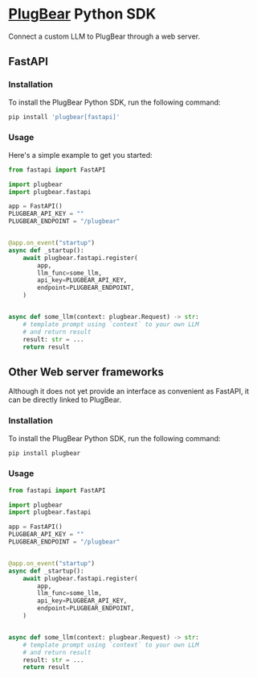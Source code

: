 # [PlugBear](https://plugbear.io/) Python SDK

Connect a custom LLM to PlugBear through a web server.

## FastAPI

### Installation

To install the PlugBear Python SDK, run the following command:

```bash
pip install 'plugbear[fastapi]'
```

### Usage

Here's a simple example to get you started:

```python
from fastapi import FastAPI

import plugbear
import plugbear.fastapi

app = FastAPI()
PLUGBEAR_API_KEY = ""
PLUGBEAR_ENDPOINT = "/plugbear"


@app.on_event("startup")
async def _startup():
    await plugbear.fastapi.register(
        app,
        llm_func=some_llm,
        api_key=PLUGBEAR_API_KEY,
        endpoint=PLUGBEAR_ENDPOINT,
    )


async def some_llm(context: plugbear.Request) -> str:
    # template prompt using `context` to your own LLM
    # and return result
    result: str = ...
    return result
```

## Other Web server frameworks

Although it does not yet provide an interface as convenient as FastAPI, it can be directly linked to PlugBear.

### Installation

To install the PlugBear Python SDK, run the following command:

```bash
pip install plugbear
```

### Usage

```python
from fastapi import FastAPI

import plugbear
import plugbear.fastapi

app = FastAPI()
PLUGBEAR_API_KEY = ""
PLUGBEAR_ENDPOINT = "/plugbear"


@app.on_event("startup")
async def _startup():
    await plugbear.fastapi.register(
        app,
        llm_func=some_llm,
        api_key=PLUGBEAR_API_KEY,
        endpoint=PLUGBEAR_ENDPOINT,
    )


async def some_llm(context: plugbear.Request) -> str:
    # template prompt using `context` to your own LLM
    # and return result
    result: str = ...
    return result
```
